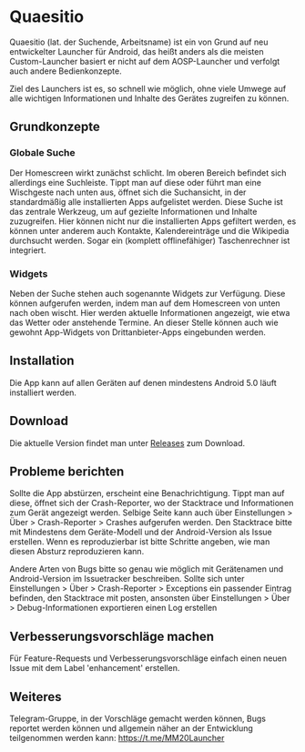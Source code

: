 # Quaesitio

Quaesitio (lat. der Suchende, Arbeitsname) ist ein von Grund auf neu entwickelter Launcher für Android, das heißt anders als die meisten Custom-Launcher basiert er nicht auf dem AOSP-Launcher und verfolgt auch andere Bedienkonzepte.

Ziel des Launchers ist es, so schnell wie möglich, ohne viele Umwege auf alle wichtigen Informationen und Inhalte des Gerätes zugreifen zu können.

## Grundkonzepte

### Globale Suche

Der Homescreen wirkt zunächst schlicht. Im oberen Bereich befindet sich allerdings eine Suchleiste. Tippt man auf diese oder führt man eine Wischgeste nach unten aus, öffnet sich die Suchansicht, in der standardmäßig alle installierten Apps aufgelistet werden. Diese Suche ist das zentrale Werkzeug, um auf gezielte Informationen und Inhalte zuzugreifen. Hier können nicht nur die  installierten Apps gefiltert werden, es können unter anderem auch Kontakte, Kalendereinträge und die Wikipedia durchsucht werden. Sogar ein (komplett offlinefähiger) Taschenrechner ist integriert.

### Widgets

Neben der Suche stehen auch sogenannte Widgets zur Verfügung. Diese können aufgerufen werden, indem man auf dem Homescreen von unten nach oben wischt. Hier werden aktuelle Informationen angezeigt, wie etwa das Wetter oder anstehende Termine. An dieser Stelle können auch wie gewohnt App-Widgets von Drittanbieter-Apps eingebunden werden.

## Installation

Die App kann auf allen Geräten auf denen mindestens Android 5.0 läuft installiert werden.

## Download

Die aktuelle Version findet man unter [Releases](https://github.com/MM2-0/Quaesitio/releases) zum Download.

## Probleme berichten

Sollte die App abstürzen, erscheint eine Benachrichtigung. Tippt man auf diese, öffnet sich der Crash-Reporter, wo der Stacktrace und Informationen zum Gerät angezeigt werden. Selbige Seite kann auch über Einstellungen > Über > Crash-Reporter >  Crashes aufgerufen werden. Den Stacktrace bitte mit Mindestens dem Geräte-Modell und der Android-Version als Issue erstellen. Wenn es reproduzierbar ist bitte Schritte angeben, wie man diesen Absturz reproduzieren kann.

Andere Arten von Bugs bitte so genau wie möglich mit Gerätenamen und Android-Version im Issuetracker beschreiben. Sollte sich unter Einstellungen > Über > Crash-Reporter > Exceptions ein passender Eintrag befinden, den Stacktrace mit posten, ansonsten über Einstellungen > Über > Debug-Informationen exportieren einen Log erstellen

## Verbesserungsvorschläge machen

Für Feature-Requests und Verbesserungsvorschläge einfach einen neuen Issue mit dem Label 'enhancement' erstellen.

## Weiteres

Telegram-Gruppe, in der Vorschläge gemacht werden können, Bugs reportet werden können und allgemein näher an der Entwicklung teilgenommen werden kann: https://t.me/MM20Launcher
